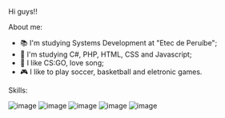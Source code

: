 Hi guys!!
    
About me:

- 📚 I'm studying Systems Development at "Etec de Peruíbe";
- 📖 I'm studying C#, PHP, HTML, CSS and Javascript;
- 🎵 I like CS:GO, love song;
- 🎮 I like to play soccer, basketball and eletronic games.

Skills:

![image](https://user-images.githubusercontent.com/84580101/159387002-e7b116fc-ef7f-4540-93dd-62f706a7f037.png)
![image](https://user-images.githubusercontent.com/84580101/159386763-36762cf8-924f-4ad6-91ef-a7fdbb13a155.png)
![image](https://user-images.githubusercontent.com/84580101/159386741-f8cc7544-577c-4b86-a31a-5fa8636d21b5.png)
![image](https://user-images.githubusercontent.com/84580101/159386707-65af2abe-ff5c-4b53-82b5-3252ded71ba8.png)
![image](https://user-images.githubusercontent.com/84580101/159386873-1d0610e3-2109-45df-815f-f9776abcc889.png)



   

